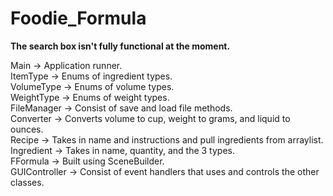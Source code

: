 # Foodie_Formula


**The search box isn't fully functional at the moment.**

Main -> Application runner.<br>
ItemType -> Enums of ingredient types.<br>
VolumeType -> Enums of volume types.<br>
WeightType -> Enums of weight types.<br>
FileManager -> Consist of save and load file methods.<br>
Converter -> Converts volume to cup, weight to grams, and liquid to ounces.<br>
Recipe -> Takes in name and instructions and pull ingredients from arraylist.<br>
Ingredient -> Takes in name, quantity, and the 3 types.<br>
FFormula -> Built using SceneBuilder.<br>
GUIController -> Consist of event handlers that uses and controls the other classes.<br>

